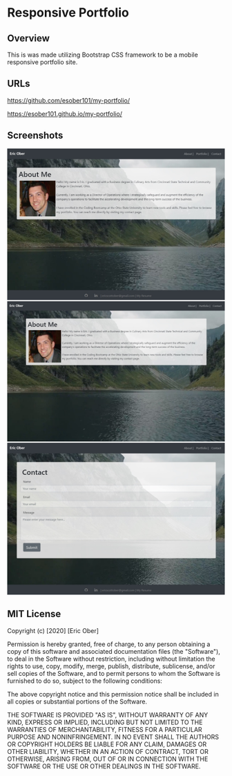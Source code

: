 # Responsive Portfolio

## Overview

This is was made utilizing Bootstrap CSS framework to be a mobile responsive portfolio site.

## URLs

https://github.com/esober101/my-portfolio/

https://esober101.github.io/my-portfolio/

## Screenshots

![Screenshot](images/about.jpg "Screenshot")
![Screenshot](images/portfolio.jpg "Screenshot")
![Screenshot](images/contact.jpg "Screenshot")

## MIT License

Copyright (c) [2020] [Eric Ober]

Permission is hereby granted, free of charge, to any person obtaining a copy of this software and associated documentation files (the "Software"), to deal in the Software without restriction, including without limitation the rights to use, copy, modify, merge, publish, distribute, sublicense, and/or sell copies of the Software, and to permit persons to whom the Software is furnished to do so, subject to the following conditions:

The above copyright notice and this permission notice shall be included in all copies or substantial portions of the Software.

THE SOFTWARE IS PROVIDED "AS IS", WITHOUT WARRANTY OF ANY KIND, EXPRESS OR IMPLIED, INCLUDING BUT NOT LIMITED TO THE WARRANTIES OF MERCHANTABILITY, FITNESS FOR A PARTICULAR PURPOSE AND NONINFRINGEMENT. IN NO EVENT SHALL THE AUTHORS OR COPYRIGHT HOLDERS BE LIABLE FOR ANY CLAIM, DAMAGES OR OTHER LIABILITY, WHETHER IN AN ACTION OF CONTRACT, TORT OR OTHERWISE, ARISING FROM, OUT OF OR IN CONNECTION WITH THE SOFTWARE OR THE USE OR OTHER DEALINGS IN THE SOFTWARE.

